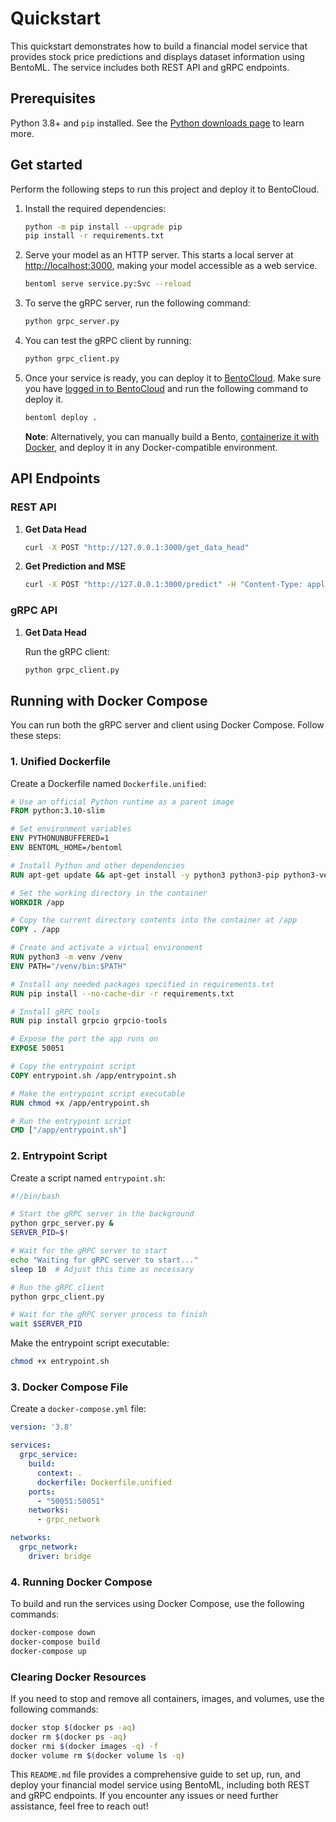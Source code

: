 
# Quickstart

This quickstart demonstrates how to build a financial model service that provides stock price predictions and displays dataset information using BentoML. The service includes both REST API and gRPC endpoints.

## Prerequisites

Python 3.8+ and `pip` installed. See the [Python downloads page](https://www.python.org/downloads/) to learn more.

## Get started

Perform the following steps to run this project and deploy it to BentoCloud.

1. Install the required dependencies:

   ```bash
   python -m pip install --upgrade pip
   pip install -r requirements.txt
   ```

2. Serve your model as an HTTP server. This starts a local server at [http://localhost:3000](http://localhost:3000/), making your model accessible as a web service.

   ```bash
   bentoml serve service.py:Svc --reload
   ```

3. To serve the gRPC server, run the following command:

   ```bash
   python grpc_server.py
   ```

4. You can test the gRPC client by running:

   ```bash
   python grpc_client.py
   ```

5. Once your service is ready, you can deploy it to [BentoCloud](https://www.bentoml.com/cloud). Make sure you have [logged in to BentoCloud](https://docs.bentoml.com/en/latest/bentocloud/how-tos/manage-access-token.html) and run the following command to deploy it.

   ```bash
   bentoml deploy .
   ```

   **Note**: Alternatively, you can manually build a Bento, [containerize it with Docker](https://docs.bentoml.com/en/latest/guides/containerization.html), and deploy it in any Docker-compatible environment.

## API Endpoints

### REST API

1. **Get Data Head**

   ```bash
   curl -X POST "http://127.0.0.1:3000/get_data_head"
   ```

2. **Get Prediction and MSE**

   ```bash
   curl -X POST "http://127.0.0.1:3000/predict" -H "Content-Type: application/json" -d '{}'
   ```

### gRPC API

1. **Get Data Head**

   Run the gRPC client:

   ```bash
   python grpc_client.py
   ```

## Running with Docker Compose

You can run both the gRPC server and client using Docker Compose. Follow these steps:

### 1. Unified Dockerfile

Create a Dockerfile named `Dockerfile.unified`:

```dockerfile
# Use an official Python runtime as a parent image
FROM python:3.10-slim

# Set environment variables
ENV PYTHONUNBUFFERED=1
ENV BENTOML_HOME=/bentoml

# Install Python and other dependencies
RUN apt-get update && apt-get install -y python3 python3-pip python3-venv curl && apt-get clean

# Set the working directory in the container
WORKDIR /app

# Copy the current directory contents into the container at /app
COPY . /app

# Create and activate a virtual environment
RUN python3 -m venv /venv
ENV PATH="/venv/bin:$PATH"

# Install any needed packages specified in requirements.txt
RUN pip install --no-cache-dir -r requirements.txt

# Install gRPC tools
RUN pip install grpcio grpcio-tools

# Expose the port the app runs on
EXPOSE 50051

# Copy the entrypoint script
COPY entrypoint.sh /app/entrypoint.sh

# Make the entrypoint script executable
RUN chmod +x /app/entrypoint.sh

# Run the entrypoint script
CMD ["/app/entrypoint.sh"]
```

### 2. Entrypoint Script

Create a script named `entrypoint.sh`:

```bash
#!/bin/bash

# Start the gRPC server in the background
python grpc_server.py &
SERVER_PID=$!

# Wait for the gRPC server to start
echo "Waiting for gRPC server to start..."
sleep 10  # Adjust this time as necessary

# Run the gRPC client
python grpc_client.py

# Wait for the gRPC server process to finish
wait $SERVER_PID
```

Make the entrypoint script executable:

```bash
chmod +x entrypoint.sh
```

### 3. Docker Compose File

Create a `docker-compose.yml` file:

```yaml
version: '3.8'

services:
  grpc_service:
    build:
      context: .
      dockerfile: Dockerfile.unified
    ports:
      - "50051:50051"
    networks:
      - grpc_network

networks:
  grpc_network:
    driver: bridge
```

### 4. Running Docker Compose

To build and run the services using Docker Compose, use the following commands:

```bash
docker-compose down
docker-compose build
docker-compose up
```

### Clearing Docker Resources

If you need to stop and remove all containers, images, and volumes, use the following commands:

```bash
docker stop $(docker ps -aq)
docker rm $(docker ps -aq)
docker rmi $(docker images -q) -f
docker volume rm $(docker volume ls -q)
```

This `README.md` file provides a comprehensive guide to set up, run, and deploy your financial model service using BentoML, including both REST and gRPC endpoints. If you encounter any issues or need further assistance, feel free to reach out!
